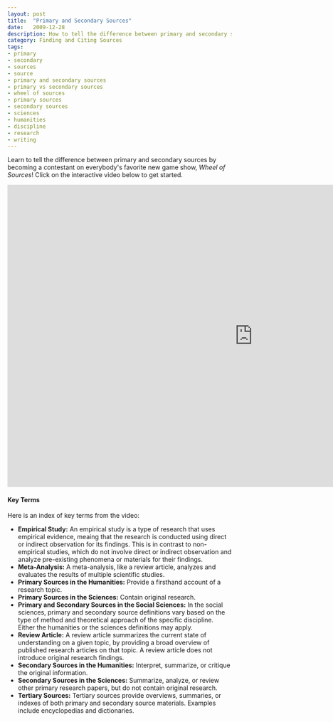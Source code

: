 ```yaml
---
layout: post
title:  "Primary and Secondary Sources"
date:   2009-12-28
description: How to tell the difference between primary and secondary sources.
category: Finding and Citing Sources
tags:
- primary
- secondary
- sources
- source
- primary and secondary sources
- primary vs secondary sources
- wheel of sources
- primary sources
- secondary sources
- sciences
- humanities
- discipline
- research
- writing
---
```


<p class="intro">Learn to tell the difference between primary and secondary sources by becoming a contestant on everybody's favorite new game show, <i>Wheel of Sources</i>! Click on the interactive video below to get started.</p>

<iframe src="https://ccle.ucla.edu/mod/hvp/embed.php?id=2142561" width="1101" height="680" frameborder="0" allowfullscreen="allowfullscreen"></iframe><script src="https://ccle.ucla.edu/mod/hvp/library/js/h5p-resizer.js" charset="UTF-8"></script>

#### Key Terms

Here is an index of key terms from the video:

* **Empirical Study:** An empirical study is a type of research that uses empirical evidence, meaing that the research is conducted using direct or indirect observation for its findings. This is in contrast to non-empirical studies, which do not involve direct or indirect observation and analyze pre-existing phenomena or materials for their findings. 
* **Meta-Analysis:** A meta-analysis, like a review article, analyzes and evaluates the results of multiple scientific studies.
* **Primary Sources in the Humanities:** Provide a firsthand account of a research topic.
* **Primary Sources in the Sciences:** Contain original research.
* **Primary and Secondary Sources in the Social Sciences:** In the social sciences, primary and secondary source definitions vary based on the type of method and theoretical approach of the specific discipline. Either the humanities or the sciences definitions may apply. 
* **Review Article:** A review article summarizes the current state of understanding on a given topic, by providing a broad overview of published research articles on that topic. A review article does not introduce original research findings.
* **Secondary Sources in the Humanities:** Interpret, summarize, or critique the original information.
* **Secondary Sources in the Sciences:** Summarize, analyze, or review other primary research papers, but do not contain original research.
* **Tertiary Sources:** Tertiary sources provide overviews, summaries, or indexes of both primary and secondary source materials. Examples include encyclopedias and dictionaries. 
